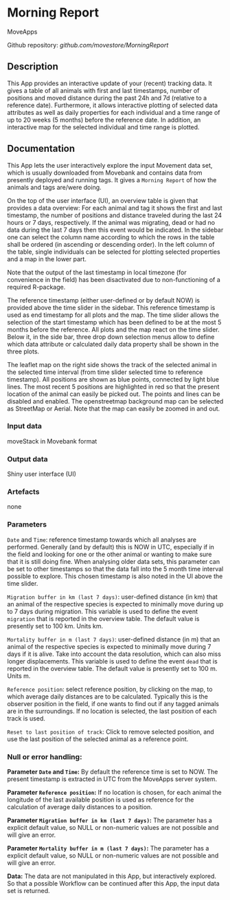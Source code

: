 # Morning Report
MoveApps

Github repository: *github.com/movestore/MorningReport*

## Description
This App provides an interactive update of your (recent) tracking data. It gives a table of all animals with first and last timestamps, number of positions and moved distance during the past 24h and 7d (relative to a reference date). Furthermore, it allows interactive plotting of selected data attributes as well as daily properties for each individual and a time range of up to 20 weeks (5 months) before the reference date. In addition, an interactive map for the selected individual and time range is plotted. 

## Documentation
This App lets the user interactively explore the input Movement data set, which is usually downloaded from Movebank and contains data from presently deployed and running tags. It gives a `Morning Report` of how the animals and tags are/were doing.

On the top of the user interface (UI), an overview table is given that provides a data overview: For each animal and tag it shows the first and last timestamp, the number of positions and distance traveled during the last 24 hours or 7 days, respectively. If the animal was migrating, dead or had no data during the last 7 days then this event would be indicated. In the sidebar one can select the column name according to which the rows in the table shall be ordered (in ascending or descending order). In the left column of the table, single individuals can be selected for plotting selected properties and a map in the lower part.

Note that the output of the last timestamp in local timezone (for convenience in the field) has been disactivated due to non-functioning of a required R-package.

The reference timestamp (either user-defined or by default NOW) is provided above the time slider in the sidebar. This reference timestamp is used as end timestamp for all plots and the map. The time slider allows the selection of the start timestamp which has been defined to be at the most 5 months before the reference. All plots and the map react on the time slider. Below it, in the side bar, three drop down selection menus allow to define which data attribute or calculated daily data property shall be shown in the three plots.

The leaflet map on the right side shows the track of the selected animal in the selected time interval (from time slider selected time to reference timestamp). All positions are shown as blue points, connected by light blue lines. The most recent 5 positions are highlighted in red so that the present location of the animal can easily be picked out. The points and lines can be disabled and enabled. The openstreetmap background map can be selected as StreetMap or Aerial. Note that the map can easily be zoomed in and out.


### Input data
moveStack in Movebank format

### Output data
Shiny user interface (UI)

### Artefacts
none

### Parameters 
`Date` and `Time`: reference timestamp towards which all analyses are performed. Generally (and by default) this is NOW in UTC, especially if in the field and looking for one or the other animal or wanting to make sure that it is still doing fine. When analysing older data sets, this parameter can be set to other timestamps so that the data fall into the 5 month time interval possible to explore. This chosen timestamp is also noted in the UI above the time slider.

`Migration buffer in km (last 7 days)`: user-defined distance (in km) that an animal of the respective species is expected to minimally move during up to 7 days during migration. This variable is used to define the event `migration` that is reported in the overview table. The default value is presently set to 100 km. Units km.

`Mortality buffer in m (last 7 days)`: user-defined distance (in m) that an animal of the respective species is expected to minimally move during 7 days if it is alive. Take into account the data resolution, which can also miss longer displacements. This variable is used to define the event `dead` that is reported in the overview table. The default value is presently set to 100 m. Units m.

`Reference position`: select reference position, by clicking on the map, to which average daily distances are to be calculated. Typically this is the observer position in the field, if one wants to find out if any tagged animals are in the surroundings. If no location is selected, the last position of each track is used. 

`Reset to last position of track`: Click to remove selected position, and use the last position of the selected animal as a reference point.




### Null or error handling:
**Parameter `Date` and `Time`:** By default the reference time is set to NOW. The present timestamp is extracted in UTC from the MoveApps server system.

**Parameter `Reference position`:** If no location is chosen, for each animal the longitude of the last available position is used as reference for the calculation of average daily distances to a position.

**Parameter `Migration buffer in km (last 7 days)`:** The parameter has a explicit default value, so NULL or non-numeric values are not possible and will give an error.

**Parameter `Mortality buffer in m (last 7 days)`:** The parameter has a explicit default value, so NULL or non-numeric values are not possible and will give an error.

**Data:** The data are not manipulated in this App, but interactively explored. So that a possible Workflow can be continued after this App, the input data set is returned.


